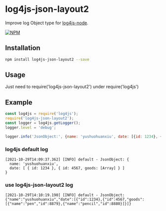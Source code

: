 # log4js-json-layout2

Improve log Object type for [log4js-node](https://github.com/nomiddlename/log4js-node).

[![NPM](https://nodei.co/npm/log4js-json-layout2.png)](https://www.npmjs.com/package/log4js-json-layout2/)

## Installation

```bash
npm install log4js-json-layout2 --save
```

## Usage

Just need to require('log4js-json-layout2') under require('log4js')

## Example

```js
const log4js = require('log4js');
require('log4js-json-layout2');
const logger = log4js.getLogger();
logger.level = 'debug';

logger.info('JsonObject:', {name: 'yushuohuanxiu', date: [{id: 1234}, {id: 4567, goods: [{name: 'pen', id: 8879}, {name: 'pencil', id:8880}]}]});
```

### log4js default log

```
[2021-10-29T14:09:37.362] [INFO] default - JsonObject: {
  name: 'yushuohuanxiu',
  date: [ { id: 1234 }, { id: 4567, goods: [Array] } ]
}
```

### use log4js-json-layout2 log

```
[2021-10-29T14:10:19.190] [INFO] default - JsonObject: {"name":"yushuohuanxiu","date":[{"id":1234},{"id":4567,"goods":[{"name":"pen","id":8879},{"name":"pencil","id":8880}]}]}
```
